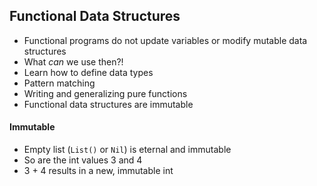## Functional Data Structures

* Functional programs do not update variables or modify mutable data structures
* What _can_ we use then?!
* Learn how to define data types
* Pattern matching
* Writing and generalizing pure functions
* Functional data structures are immutable

#### Immutable
* Empty list (`List()` or `Nil`) is eternal and immutable
* So are the int values 3 and 4
* 3 + 4 results in a new, immutable int